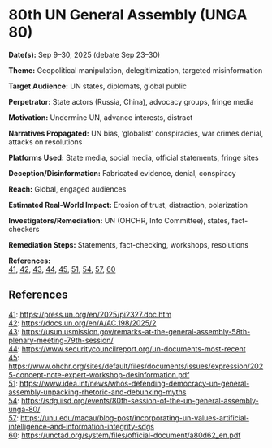 # 80th UN General Assembly (UNGA 80)

**Date(s):** Sep 9–30, 2025 (debate Sep 23–30)

**Theme:** Geopolitical manipulation, delegitimization, targeted misinformation

**Target Audience:** UN states, diplomats, global public

**Perpetrator:** State actors (Russia, China), advocacy groups, fringe media

**Motivation:** Undermine UN, advance interests, distract

**Narratives Propagated:** UN bias, ‘globalist’ conspiracies, war crimes denial, attacks on resolutions

**Platforms Used:** State media, social media, official statements, fringe sites

**Deception/Disinformation:** Fabricated evidence, denial, conspiracy

**Reach:** Global, engaged audiences

**Estimated Real-World Impact:** Erosion of trust, distraction, polarization

**Investigators/Remediation:** UN (OHCHR, Info Committee), states, fact-checkers

**Remediation Steps:** Statements, fact-checking, workshops, resolutions

**References:**  
[41](https://press.un.org/en/2025/pi2327.doc.htm), [42](https://docs.un.org/en/A/AC.198/2025/2), [43](https://usun.usmission.gov/remarks-at-the-general-assembly-58th-plenary-meeting-79th-session/), [44](https://www.securitycouncilreport.org/un-documents-most-recent), [45](https://www.ohchr.org/sites/default/files/documents/issues/expression/2025-concept-note-expert-workshop-desinformation.pdf), [51](https://www.idea.int/news/whos-defending-democracy-un-general-assembly-unpacking-rhetoric-and-debunking-myths), [54](https://sdg.iisd.org/events/80th-session-of-the-un-general-assembly-unga-80/), [57](https://unu.edu/macau/blog-post/incorporating-un-values-artificial-intelligence-and-information-integrity-sdgs), [60](https://unctad.org/system/files/official-document/a80d62_en.pdf)

## References

[41](https://press.un.org/en/2025/pi2327.doc.htm): https://press.un.org/en/2025/pi2327.doc.htm  
[42](https://docs.un.org/en/A/AC.198/2025/2): https://docs.un.org/en/A/AC.198/2025/2  
[43](https://usun.usmission.gov/remarks-at-the-general-assembly-58th-plenary-meeting-79th-session/): https://usun.usmission.gov/remarks-at-the-general-assembly-58th-plenary-meeting-79th-session/  
[44](https://www.securitycouncilreport.org/un-documents-most-recent): https://www.securitycouncilreport.org/un-documents-most-recent  
[45](https://www.ohchr.org/sites/default/files/documents/issues/expression/2025-concept-note-expert-workshop-desinformation.pdf): https://www.ohchr.org/sites/default/files/documents/issues/expression/2025-concept-note-expert-workshop-desinformation.pdf  
[51](https://www.idea.int/news/whos-defending-democracy-un-general-assembly-unpacking-rhetoric-and-debunking-myths): https://www.idea.int/news/whos-defending-democracy-un-general-assembly-unpacking-rhetoric-and-debunking-myths  
[54](https://sdg.iisd.org/events/80th-session-of-the-un-general-assembly-unga-80/): https://sdg.iisd.org/events/80th-session-of-the-un-general-assembly-unga-80/  
[57](https://unu.edu/macau/blog-post/incorporating-un-values-artificial-intelligence-and-information-integrity-sdgs): https://unu.edu/macau/blog-post/incorporating-un-values-artificial-intelligence-and-information-integrity-sdgs  
[60](https://unctad.org/system/files/official-document/a80d62_en.pdf): https://unctad.org/system/files/official-document/a80d62_en.pdf
